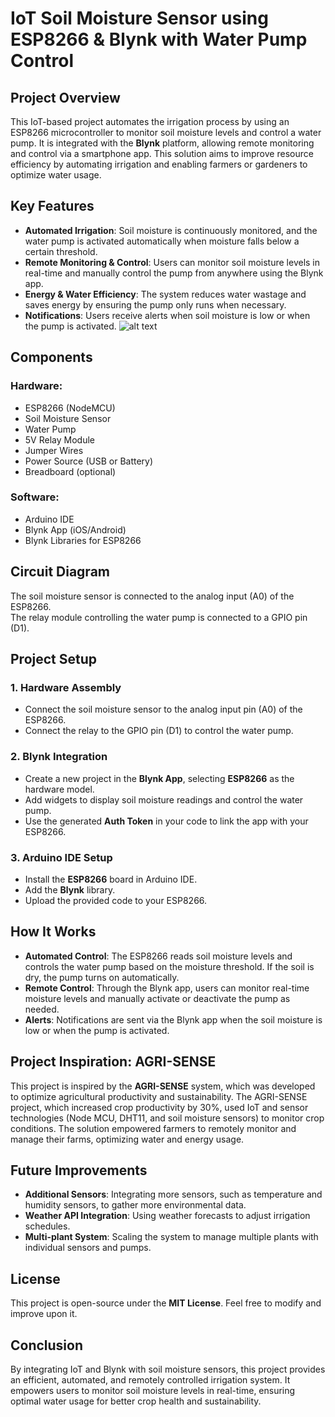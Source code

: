 # IoT Soil Moisture Sensor using ESP8266 & Blynk with Water Pump Control

## Project Overview

This IoT-based project automates the irrigation process by using an ESP8266 microcontroller to monitor soil moisture levels and control a water pump. It is integrated with the **Blynk** platform, allowing remote monitoring and control via a smartphone app. This solution aims to improve resource efficiency by automating irrigation and enabling farmers or gardeners to optimize water usage.

## Key Features

- **Automated Irrigation**: Soil moisture is continuously monitored, and the water pump is activated automatically when moisture falls below a certain threshold.
- **Remote Monitoring & Control**: Users can monitor soil moisture levels in real-time and manually control the pump from anywhere using the Blynk app.
- **Energy & Water Efficiency**: The system reduces water wastage and saves energy by ensuring the pump only runs when necessary.
- **Notifications**: Users receive alerts when soil moisture is low or when the pump is activated.
  ![alt text](image.png)

## Components

### Hardware:

- ESP8266 (NodeMCU)
- Soil Moisture Sensor
- Water Pump
- 5V Relay Module
- Jumper Wires
- Power Source (USB or Battery)
- Breadboard (optional)

### Software:

- Arduino IDE
- Blynk App (iOS/Android)
- Blynk Libraries for ESP8266

## Circuit Diagram

The soil moisture sensor is connected to the analog input (A0) of the ESP8266.  
The relay module controlling the water pump is connected to a GPIO pin (D1).

## Project Setup

### 1. Hardware Assembly

- Connect the soil moisture sensor to the analog input pin (A0) of the ESP8266.
- Connect the relay to the GPIO pin (D1) to control the water pump.

### 2. Blynk Integration

- Create a new project in the **Blynk App**, selecting **ESP8266** as the hardware model.
- Add widgets to display soil moisture readings and control the water pump.
- Use the generated **Auth Token** in your code to link the app with your ESP8266.

### 3. Arduino IDE Setup

- Install the **ESP8266** board in Arduino IDE.
- Add the **Blynk** library.
- Upload the provided code to your ESP8266.

## How It Works

- **Automated Control**: The ESP8266 reads soil moisture levels and controls the water pump based on the moisture threshold. If the soil is dry, the pump turns on automatically.
- **Remote Control**: Through the Blynk app, users can monitor real-time moisture levels and manually activate or deactivate the pump as needed.
- **Alerts**: Notifications are sent via the Blynk app when the soil moisture is low or when the pump is activated.

## Project Inspiration: AGRI-SENSE

This project is inspired by the **AGRI-SENSE** system, which was developed to optimize agricultural productivity and sustainability. The AGRI-SENSE project, which increased crop productivity by 30%, used IoT and sensor technologies (Node MCU, DHT11, and soil moisture sensors) to monitor crop conditions. The solution empowered farmers to remotely monitor and manage their farms, optimizing water and energy usage.

## Future Improvements

- **Additional Sensors**: Integrating more sensors, such as temperature and humidity sensors, to gather more environmental data.
- **Weather API Integration**: Using weather forecasts to adjust irrigation schedules.
- **Multi-plant System**: Scaling the system to manage multiple plants with individual sensors and pumps.

## License

This project is open-source under the **MIT License**. Feel free to modify and improve upon it.

## Conclusion

By integrating IoT and Blynk with soil moisture sensors, this project provides an efficient, automated, and remotely controlled irrigation system. It empowers users to monitor soil moisture levels in real-time, ensuring optimal water usage for better crop health and sustainability.
